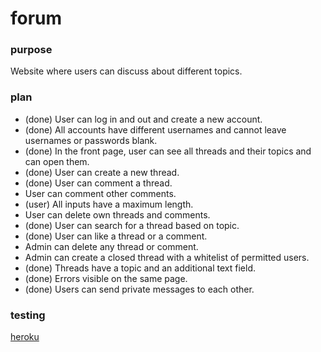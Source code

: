 # forum

### purpose
Website where users can discuss about different topics.

### plan
- (done) User can log in and out and create a new account.  
- (done) All accounts have different usernames and cannot leave usernames or passwords blank.  
- (done) In the front page, user can see all threads and their topics and can open them.  
- (done) User can create a new thread.  
- (done) User can comment a thread.  
- User can comment other comments.  
- (user) All inputs have a maximum length.  
- User can delete own threads and comments.  
- (done) User can search for a thread based on topic.  
- (done) User can like a thread or a comment.  
- Admin can delete any thread or comment.  
- Admin can create a closed thread with a whitelist of permitted users.  
- (done) Threads have a topic and an additional text field.  
- (done) Errors visible on the same page.  
- (done) Users can send private messages to each other.  

### testing

[heroku](https://tsoha-forum-visitors.herokuapp.com/)